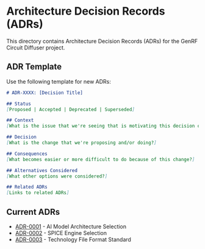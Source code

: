 # Architecture Decision Records (ADRs)

This directory contains Architecture Decision Records (ADRs) for the GenRF Circuit Diffuser project.

## ADR Template

Use the following template for new ADRs:

```markdown
# ADR-XXXX: [Decision Title]

## Status
[Proposed | Accepted | Deprecated | Superseded]

## Context
[What is the issue that we're seeing that is motivating this decision or change?]

## Decision
[What is the change that we're proposing and/or doing?]

## Consequences
[What becomes easier or more difficult to do because of this change?]

## Alternatives Considered
[What other options were considered?]

## Related ADRs
[Links to related ADRs]
```

## Current ADRs

- [ADR-0001](./0001-ai-model-architecture.md) - AI Model Architecture Selection
- [ADR-0002](./0002-spice-engine-choice.md) - SPICE Engine Selection
- [ADR-0003](./0003-technology-file-format.md) - Technology File Format Standard